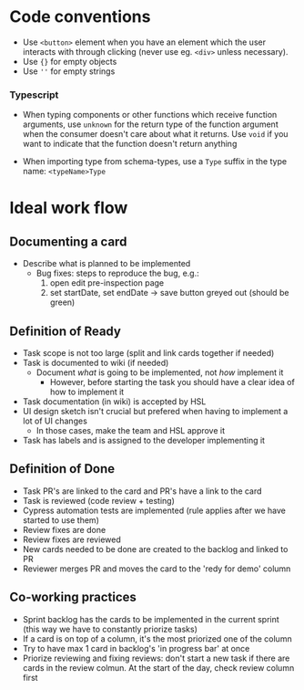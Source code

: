 # Code conventions

- Use `<button>` element when you have an element which the user interacts with through clicking (never use eg. `<div>` unless necessary).
- Use `{}` for empty objects
- Use `''` for empty strings

### Typescript

- When typing components or other functions which receive function arguments, use `unknown` for the return type of the function argument when the consumer doesn't care about what it returns. Use `void` if you want to indicate that the function doesn't return anything

- When importing type from schema-types, use a `Type` suffix in the type name: `<typeName>Type`

# Ideal work flow

## Documenting a card

- Describe what is planned to be implemented
  - Bug fixes: steps to reproduce the bug, e.g.:
    1.  open edit pre-inspection page
    2.  set startDate, set endDate
        -> save button greyed out (should be green)

## Definition of Ready

- Task scope is not too large (split and link cards together if needed)
- Task is documented to wiki (if needed)
  - Document _what_ is going to be implemented, not _how_ implement it
    - However, before starting the task you should have a clear idea of how to implement it
- Task documentation (in wiki) is accepted by HSL
- UI design sketch isn't crucial but prefered when having to implement a lot of UI changes
  - In those cases, make the team and HSL approve it
- Task has labels and is assigned to the developer implementing it

## Definition of Done

- Task PR's are linked to the card and PR's have a link to the card
- Task is reviewed (code review + testing)
- Cypress automation tests are implemented (rule applies after we have started to use them)
- Review fixes are done
- Review fixes are reviewed
- New cards needed to be done are created to the backlog and linked to PR
- Reviewer merges PR and moves the card to the 'redy for demo' column

## Co-working practices

- Sprint backlog has the cards to be implemented in the current sprint (this way we have to constantly priorize tasks)
- If a card is on top of a column, it's the most priorized one of the column
- Try to have max 1 card in backlog's 'in progress bar' at once
- Priorize reviewing and fixing reviews: don't start a new task if there are cards in the review colmun. At the start of the day, check review column first
